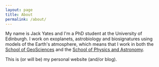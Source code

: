 ```yaml
---
layout: page
title: About
permalink: /about/
---
```


My name is Jack Yates and I'm a PhD student at the University of Edinburgh. I work on exoplanets, astrobiology and biosignatures using models of the Earth's atmosphere, which means that I work in both the [School of GeoSciences](http://www.ed.ac.uk/schools-departments/geosciences/) and the [School of Physics and Astronomy](http://www.ph.ed.ac.uk/). 

This is (or will be) my personal website (and/or blog). 
